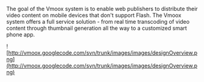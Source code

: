 The goal of the Vmoox system is to enable web publishers to distribute their
video content on mobile devices that don't support Flash.
The Vmoox system offers a full service solution - from real time transcoding of
video content through thumbnail generation all the way to a customized smart
phone app.

![http://vmoox.googlecode.com/svn/trunk/images/images/designOverview.png](http://vmoox.googlecode.com/svn/trunk/images/images/designOverview.png)